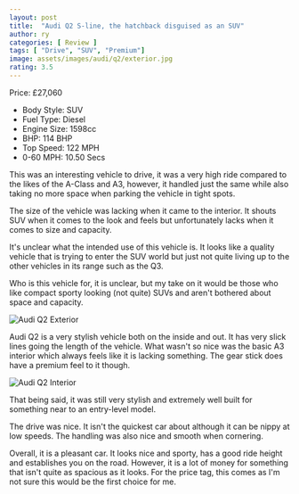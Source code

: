 ```yaml
---
layout: post
title:  "Audi Q2 S-line, the hatchback disguised as an SUV"
author: ry
categories: [ Review ]
tags: [ "Drive", "SUV", "Premium"]
image: assets/images/audi/q2/exterior.jpg
rating: 3.5
---
```


Price: £27,060 

- Body Style: SUV
- Fuel Type: Diesel
- Engine Size: 1598cc
- BHP: 114 BHP
- Top Speed: 122 MPH
- 0-60 MPH: 10.50 Secs

This was an interesting vehicle to drive, it was a very high ride compared to the likes of the A-Class and A3, however, it handled just the same while also taking no more space when parking the vehicle in tight spots.

The size of the vehicle was lacking when it came to the interior. It shouts SUV when it comes to the look and feels but unfortunately lacks when it comes to size and capacity.

It's unclear what the intended use of this vehicle is. It looks like a quality vehicle that is trying to enter the SUV world but just not quite living up to the other vehicles in its range such as the Q3. 

Who is this vehicle for, it is unclear, but my take on it would be those who like compact sporty looking (not quite) SUVs and aren't bothered about space and capacity.

![Audi Q2 Exterior](/assets/images/audi/q2/exterior-back.jpg)

Audi Q2 is a very stylish vehicle both on the inside and out. It has very slick lines going the length of the vehicle. What wasn't so nice was the basic A3 interior which always feels like it is lacking something. The gear stick does have a premium feel to it though.

![Audi Q2 Interior](/assets/images/audi/q2/interior.jpg)

That being said, it was still very stylish and extremely well built for something near to an entry-level model.

The drive was nice. It isn't the quickest car about although it can be nippy at low speeds. The handling was also nice and smooth when cornering.

Overall, it is a pleasant car. It looks nice and sporty, has a good ride height and establishes you on the road. However, it is a lot of money for something that isn't quite as spacious as it looks. For the price tag, this comes as I'm not sure this would be the first choice for me.